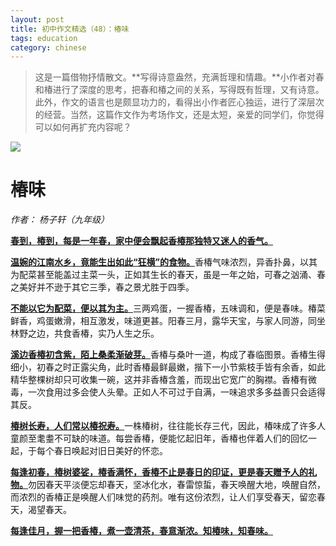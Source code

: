 ```yaml
---
layout: post
title: 初中作文精选（48）：椿味
tags: education
category: chinese
---
```


> 这是一篇借物抒情散文。**写得诗意盎然，充满哲理和情趣。**小作者对春和椿进行了深度的思考，把春和椿之间的关系，写得既有哲理，又有诗意。此外，作文的语言也是颇显功力的，看得出小作者匠心独运，进行了深层次的经营。当然，这篇作文作为考场作文，还是太短，亲爱的同学们，你觉得可以如何再扩充内容呢？ 

![](https://crsando.github.io/images/2025-04-06/export_6426sk.png)

# 椿味	

*作者： 杨子轩（九年级）*

<u>**春到，椿到，每是一年春，家中便会飘起香椿那独特又迷人的香气。**</u>

<u>**温婉的江南水乡，竟能生出如此“狂横”的食物。**</u>香椿气味浓烈，异香扑鼻，以其为配菜甚至能盖过主菜一头，正如其生长的春天，虽是一年之始，可春之汹涌、春之美好并不逊于其它三季，春之景尤胜于四季。

<u>**不能以它为配菜，便以其为主。**</u>三两鸡蛋，一握香椿，五味调和，便是春味。椿菜鲜香，鸡蛋嫩滑，相互激发，味道更甚。阳春三月，露华天宝，与家人同游，同坐林野之边，共食香椿，实乃人生之乐。

<u>**溪边香椿初含紫，陌上桑柔渐破芽。**</u>香椿与桑叶一道，构成了春临图景。香椿生得细小，初春之时正露尖角，此时香椿最鲜最嫩，揩下一小节紫枝手皆有余香，如此精华整棵树却只可收集一碗，这并非香椿含羞，而现出它宽广的胸襟。香椿有微毒，一次食用过多会使人头晕。正如人不可过于自满，一味追求多多益善只会适得其反。

<u>**椿树长寿，人们常以椿祝寿。**</u>一株椿树，往往能长存三代，因此，椿味成了许多人童颜至耄耋不可缺的味道。每尝香椿，便能忆起旧年，香椿也伴着人们的回忆一起，于每个春日唤起对旧日美好的怀恋。

<u>**每逢初春，椿树婆娑，椿香满怀，香椿不止是春日的印证，更是春天赠予人的礼物。**</u>勿因春天平淡便忘却春天，坚冰化水，春雷惊蜇，春天唤醒大地，唤醒自然，而浓烈的香椿正是唤醒人们味觉的药剂。唯有这份浓烈，让人们享受春天，留恋春天，渴望春天。

<u>**每逢佳月，握一把香椿，煮一壶清茶，春意渐浓。知椿味，知春味。**</u>
